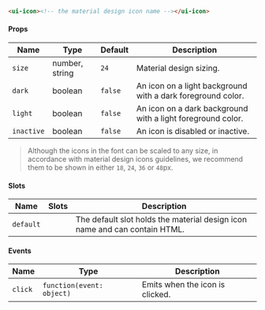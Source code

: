 ```html
<ui-icon><!-- the material design icon name --></ui-icon>
```

#### Props

| Name       | Type           | Default | Description                                                 |
| ---------- | -------------- | ------- | ----------------------------------------------------------- |
| `size`     | number, string | `24`    | Material design sizing.                                     |
| `dark`     | boolean        | `false` | An icon on a light background with a dark foreground color. |
| `light`    | boolean        | `false` | An icon on a dark background with a light foreground color. |
| `inactive` | boolean        | `false` | An icon is disabled or inactive.                            |

> Although the icons in the font can be scaled to any size, in accordance with material design icons guidelines, we recommend them to be shown in either `18`, `24`, `36` or `48`px.

#### Slots

| Name      | Slots | Description                                                                |
| --------- | ----- | -------------------------------------------------------------------------- |
| `default` |       | The default slot holds the material design icon name and can contain HTML. |

#### Events

| Name    | Type                      | Description                     |
| ------- | ------------------------- | ------------------------------- |
| `click` | `function(event: object)` | Emits when the icon is clicked. |

